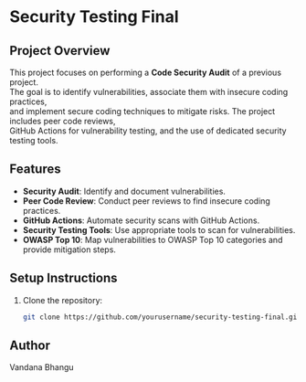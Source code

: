 # Security Testing Final

## Project Overview

This project focuses on performing a **Code Security Audit** of a previous project.  
The goal is to identify vulnerabilities, associate them with insecure coding practices,  
and implement secure coding techniques to mitigate risks. The project includes peer code reviews,  
GitHub Actions for vulnerability testing, and the use of dedicated security testing tools.

## Features

- **Security Audit**: Identify and document vulnerabilities.
- **Peer Code Review**: Conduct peer reviews to find insecure coding practices.
- **GitHub Actions**: Automate security scans with GitHub Actions.
- **Security Testing Tools**: Use appropriate tools to scan for vulnerabilities.
- **OWASP Top 10**: Map vulnerabilities to OWASP Top 10 categories and provide mitigation steps.

## Setup Instructions

1. Clone the repository:
   ```bash
   git clone https://github.com/yourusername/security-testing-final.git

## Author

Vandana Bhangu


